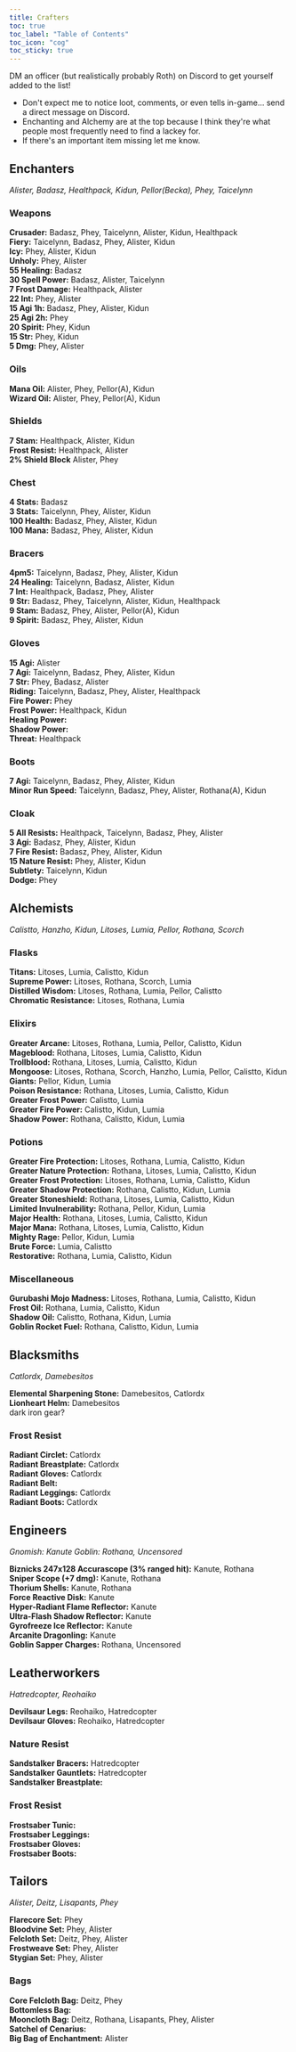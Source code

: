 ```yaml
---
title: Crafters
toc: true
toc_label: "Table of Contents"
toc_icon: "cog"
toc_sticky: true
---
```

DM an officer (but realistically probably Roth) on Discord to get yourself added to the list!
- Don't expect me to notice loot, comments, or even tells in-game... send a direct message on Discord.
- Enchanting and Alchemy are at the top because I think they're what people most frequently need to find a lackey for.
- If there's an important item missing let me know.

## Enchanters
_Alister, Badasz, Healthpack, Kidun, Pellor(Becka), Phey, Taicelynn_

### Weapons
**Crusader:** Badasz, Phey, Taicelynn, Alister, Kidun, Healthpack <br />
**Fiery:** Taicelynn, Badasz, Phey, Alister, Kidun <br />
**Icy:** Phey, Alister, Kidun <br />
**Unholy:** Phey, Alister <br />
**55 Healing:** Badasz <br />
**30 Spell Power:** Badasz, Alister, Taicelynn <br />
**7 Frost Damage:** Healthpack, Alister <br />
**22 Int:** Phey, Alister <br />
**15 Agi 1h:** Badasz, Phey, Alister, Kidun <br />
**25 Agi 2h:** Phey <br />
**20 Spirit:** Phey, Kidun <br />
**15 Str:** Phey, Kidun <br />
**5 Dmg:** Phey, Alister 

### Oils
**Mana Oil:** Alister, Phey, Pellor(A), Kidun <br />
**Wizard Oil:** Alister, Phey, Pellor(A), Kidun

### Shields
**7 Stam:** Healthpack, Alister, Kidun <br />
**Frost Resist:** Healthpack, Alister <br />
**2% Shield Block** Alister, Phey

### Chest
**4 Stats:** Badasz <br />
**3 Stats:** Taicelynn, Phey, Alister, Kidun <br />
**100 Health:** Badasz, Phey, Alister, Kidun <br />
**100 Mana:** Badasz, Phey, Alister, Kidun

### Bracers
**4pm5:** Taicelynn, Badasz, Phey, Alister, Kidun <br />
**24 Healing:** Taicelynn, Badasz, Alister, Kidun <br />
**7 Int:** Healthpack, Badasz, Phey, Alister <br />
**9 Str:** Badasz, Phey, Taicelynn, Alister, Kidun, Healthpack <br />
**9 Stam:** Badasz, Phey, Alister, Pellor(A), Kidun <br />
**9 Spirit:** Badasz, Phey, Alister, Kidun

### Gloves
**15 Agi:** Alister <br />
**7 Agi:** Taicelynn, Badasz, Phey, Alister, Kidun <br />
**7 Str:** Phey, Badasz, Alister <br />
**Riding:** Taicelynn, Badasz, Phey, Alister, Healthpack <br />
**Fire Power:** Phey <br />
**Frost Power:** Healthpack, Kidun <br />
**Healing Power:** <br />
**Shadow Power:** <br />
**Threat:** Healthpack

### Boots
**7 Agi:** Taicelynn, Badasz, Phey, Alister, Kidun <br />
**Minor Run Speed:** Taicelynn, Badasz, Phey, Alister, Rothana(A), Kidun

### Cloak
**5 All Resists:** Healthpack, Taicelynn, Badasz, Phey, Alister <br />
**3 Agi:** Badasz, Phey, Alister, Kidun <br />
**7 Fire Resist:** Badasz, Phey, Alister, Kidun <br />
**15 Nature Resist:** Phey, Alister, Kidun <br />
**Subtlety:** Taicelynn, Kidun <br />
**Dodge:** Phey

## Alchemists
_Calistto, Hanzho, Kidun, Litoses, Lumia, Pellor, Rothana, Scorch_

### Flasks
**Titans:** Litoses, Lumia, Calistto, Kidun <br />
**Supreme Power:** Litoses, Rothana, Scorch, Lumia <br />
**Distilled Wisdom:** Litoses, Rothana, Lumia, Pellor, Calistto <br />
**Chromatic Resistance:** Litoses, Rothana, Lumia

### Elixirs
**Greater Arcane:** Litoses, Rothana, Lumia, Pellor, Calistto, Kidun <br />
**Mageblood:** Rothana, Litoses, Lumia, Calistto, Kidun <br />
**Trollblood:** Rothana, Litoses, Lumia, Calistto, Kidun <br />
**Mongoose:** Litoses, Rothana, Scorch, Hanzho, Lumia, Pellor, Calistto, Kidun <br />
**Giants:** Pellor, Kidun, Lumia <br />
**Poison Resistance:** Rothana, Litoses, Lumia, Calistto, Kidun <br />
**Greater Frost Power:** Calistto, Lumia <br />
**Greater Fire Power:** Calistto, Kidun, Lumia <br />
**Shadow Power:** Rothana, Calistto, Kidun, Lumia 

### Potions
**Greater Fire Protection:** Litoses, Rothana, Lumia, Calistto, Kidun <br />
**Greater Nature Protection:** Rothana, Litoses, Lumia, Calistto, Kidun <br />
**Greater Frost Protection:** Litoses, Rothana, Lumia, Calistto, Kidun <br />
**Greater Shadow Protection:** Rothana, Calistto, Kidun, Lumia <br />
**Greater Stoneshield:** Rothana, Litoses, Lumia, Calistto, Kidun <br />
**Limited Invulnerability:** Rothana, Pellor, Kidun, Lumia <br />
**Major Health:** Rothana, Litoses, Lumia, Calistto, Kidun <br />
**Major Mana:** Rothana, Litoses, Lumia, Calistto, Kidun <br />
**Mighty Rage:** Pellor, Kidun, Lumia <br />
**Brute Force:** Lumia, Calistto <br />
**Restorative:** Rothana, Lumia, Calistto, Kidun

### Miscellaneous
**Gurubashi Mojo Madness:** Litoses, Rothana, Lumia, Calistto, Kidun <br />
**Frost Oil:** Rothana, Lumia, Calistto, Kidun <br />
**Shadow Oil:** Calistto, Rothana, Kidun, Lumia <br />
**Goblin Rocket Fuel:** Rothana, Calistto, Kidun, Lumia

## Blacksmiths
_Catlordx, Damebesitos_

**Elemental Sharpening Stone:** Damebesitos, Catlordx <br />
**Lionheart Helm:** Damebesitos <br />
dark iron gear?

### Frost Resist
**Radiant Circlet:** Catlordx <br />
**Radiant Breastplate:** Catlordx <br />
**Radiant Gloves:** Catlordx <br />
**Radiant Belt:** <br />
**Radiant Leggings:** Catlordx <br />
**Radiant Boots:**  Catlordx


## Engineers
_Gnomish: Kanute
Goblin: Rothana, Uncensored_

**Biznicks 247x128 Accurascope (3% ranged hit):** Kanute, Rothana <br />
**Sniper Scope (+7 dmg):** Kanute, Rothana <br />
**Thorium Shells:** Kanute, Rothana <br />
**Force Reactive Disk:** Kanute <br />
**Hyper-Radiant Flame Reflector:** Kanute <br />
**Ultra-Flash Shadow Reflector:** Kanute <br />
**Gyrofreeze Ice Reflector:** Kanute <br />
**Arcanite Dragonling:** Kanute <br />
**Goblin Sapper Charges:** Rothana, Uncensored 

## Leatherworkers
_Hatredcopter, Reohaiko_

**Devilsaur Legs:** Reohaiko, Hatredcopter <br />
**Devilsaur Gloves:** Reohaiko, Hatredcopter <br />

### Nature Resist
**Sandstalker Bracers:** Hatredcopter <br />
**Sandstalker Gauntlets:** Hatredcopter <br />
**Sandstalker Breastplate:**

### Frost Resist
**Frostsaber Tunic:** <br />
**Frostsaber Leggings:** <br />
**Frostsaber Gloves:** <br />
**Frostsaber Boots:** <br />

## Tailors
_Alister, Deitz, Lisapants, Phey_

**Flarecore Set:** Phey <br />
**Bloodvine Set:** Phey, Alister <br />
**Felcloth Set:** Deitz, Phey, Alister <br />
**Frostweave Set:** Phey, Alister <br />
**Stygian Set:** Phey, Alister

### Bags
**Core Felcloth Bag:** Deitz, Phey <br />
**Bottomless Bag:**  <br />
**Mooncloth Bag:** Deitz, Rothana, Lisapants, Phey, Alister <br />
**Satchel of Cenarius:**  <br />
**Big Bag of Enchantment:** Alister
